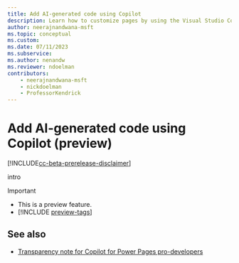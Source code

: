 ```yaml
---
title: Add AI-generated code using Copilot
description: Learn how to customize pages by using the Visual Studio Code for the Web editor.
author: neerajnandwana-msft
ms.topic: conceptual
ms.custom: 
ms.date: 07/11/2023
ms.subservice:
ms.author: nenandw 
ms.reviewer: ndoelman
contributors:
    - neerajnandwana-msft
    - nickdoelman
    - ProfessorKendrick
---
```


# Add AI-generated code using Copilot (preview)

[!INCLUDE[cc-beta-prerelease-disclaimer](../includes/cc-beta-prerelease-disclaimer.md)]

intro

> [!IMPORTANT]
> - This is a preview feature.
> - [!INCLUDE [preview-tags](../includes/cc-preview-features-definition.md)]


## See also

- [Transparency note for Copilot for Power Pages pro-developers](../transparency-note-pro-developer.md)
